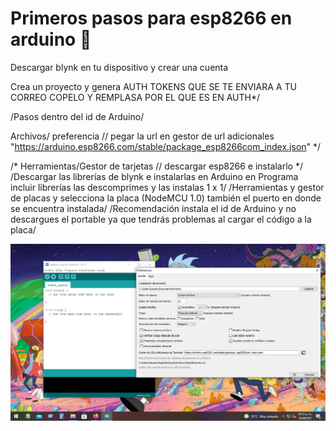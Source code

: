 # Primeros pasos para esp8266 en arduino 🚀

Descargar blynk en tu dispositivo y crear una cuenta

Crea un proyecto y genera AUTH TOKENS QUE SE TE ENVIARA A TU CORREO COPELO Y REMPLASA POR EL QUE ES EN AUTH*/

/Pasos dentro del id de Arduino/

Archivos/ preferencia
// pegar la url en gestor de url adicionales "https://arduino.esp8266.com/stable/package_esp8266com_index.json" */

/* Herramientas/Gestor de tarjetas // descargar esp8266 e instalarlo */
/Descargar las librerías de blynk e instalarlas en Arduino en Programa incluir librerías las descomprimes y las instalas 1 x 1/
/Herramientas y gestor de placas y selecciona la placa (NodeMCU 1.0) también el puerto en donde se encuentra instalada/
/Recomendación instala el id de Arduino y no descargues el portable ya que tendrás problemas al cargar el código a la placa/


 <p align="center"><img src="https://github.com/Ghost68b/Proyecto-de-domotica-esp8266/blob/589a44bd6e3f32bf9433b06f679ca1773b011f30/Imagenes/Agregar%20url.png"/></p> 


